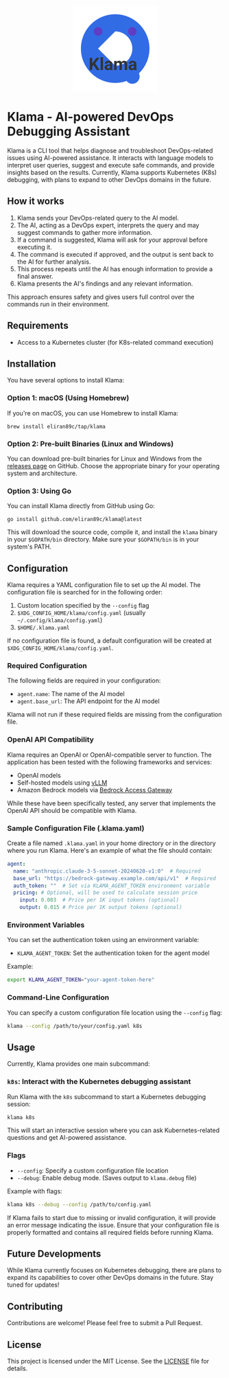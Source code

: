 <div align="center">
  <img src="images/logo.svg" alt="Klama Logo" width="200">
</div>

# Klama - AI-powered DevOps Debugging Assistant

Klama is a CLI tool that helps diagnose and troubleshoot DevOps-related issues using AI-powered assistance. It interacts with language models to interpret user queries, suggest and execute safe commands, and provide insights based on the results. Currently, Klama supports Kubernetes (K8s) debugging, with plans to expand to other DevOps domains in the future.

## How it works

1. Klama sends your DevOps-related query to the AI model.
2. The AI, acting as a DevOps expert, interprets the query and may suggest commands to gather more information.
3. If a command is suggested, Klama will ask for your approval before executing it.
4. The command is executed if approved, and the output is sent back to the AI for further analysis.
5. This process repeats until the AI has enough information to provide a final answer.
6. Klama presents the AI's findings and any relevant information.

This approach ensures safety and gives users full control over the commands run in their environment.

## Requirements
- Access to a Kubernetes cluster (for K8s-related command execution)

## Installation

You have several options to install Klama:

### Option 1: macOS (Using Homebrew)

If you're on macOS, you can use Homebrew to install Klama:

```
brew install eliran89c/tap/klama
```

### Option 2: Pre-built Binaries (Linux and Windows)

You can download pre-built binaries for Linux and Windows from the [releases page](https://github.com/eliran89c/klama/releases) on GitHub. Choose the appropriate binary for your operating system and architecture.

### Option 3: Using Go

You can install Klama directly from GitHub using Go:

```
go install github.com/eliran89c/klama@latest
```

This will download the source code, compile it, and install the `klama` binary in your `$GOPATH/bin` directory. Make sure your `$GOPATH/bin` is in your system's PATH.

## Configuration

Klama requires a YAML configuration file to set up the AI model. The configuration file is searched for in the following order:

1. Custom location specified by the `--config` flag
2. `$XDG_CONFIG_HOME/klama/config.yaml` (usually `~/.config/klama/config.yaml`)
3. `$HOME/.klama.yaml`

If no configuration file is found, a default configuration will be created at `$XDG_CONFIG_HOME/klama/config.yaml`.

### Required Configuration

The following fields are required in your configuration:

- `agent.name`: The name of the AI model
- `agent.base_url`: The API endpoint for the AI model

Klama will not run if these required fields are missing from the configuration file.

### OpenAI API Compatibility

Klama requires an OpenAI or OpenAI-compatible server to function. The application has been tested with the following frameworks and services:

- OpenAI models
- Self-hosted models using [vLLM](https://medium.com/@eliran89c/how-to-deploy-a-self-hosted-llm-on-eks-and-why-you-should-e9184e366e0a)
- Amazon Bedrock models via [Bedrock Access Gateway](https://github.com/aws-samples/bedrock-access-gateway)

While these have been specifically tested, any server that implements the OpenAI API should be compatible with Klama.

### Sample Configuration File (.klama.yaml)

Create a file named `.klama.yaml` in your home directory or in the directory where you run Klama. Here's an example of what the file should contain:

```yaml
agent:
  name: "anthropic.claude-3-5-sonnet-20240620-v1:0"  # Required
  base_url: "https://bedrock-gateway.example.com/api/v1"  # Required
  auth_token: ""  # Set via KLAMA_AGENT_TOKEN environment variable
  pricing: # Optional, will be used to calculate session price
    input: 0.003  # Price per 1K input tokens (optional)
    output: 0.015 # Price per 1K output tokens (optional)
```

### Environment Variables

You can set the authentication token using an environment variable:

- `KLAMA_AGENT_TOKEN`: Set the authentication token for the agent model

Example:
```sh
export KLAMA_AGENT_TOKEN="your-agent-token-here"
```

### Command-Line Configuration

You can specify a custom configuration file location using the `--config` flag:

```sh
klama --config /path/to/your/config.yaml k8s
```

## Usage

Currently, Klama provides one main subcommand:

### `k8s`: Interact with the Kubernetes debugging assistant

Run Klama with the `k8s` subcommand to start a Kubernetes debugging session:

```sh
klama k8s
```

This will start an interactive session where you can ask Kubernetes-related questions and get AI-powered assistance.

### Flags

- `--config`: Specify a custom configuration file location
- `--debug`: Enable debug mode. (Saves output to `klama.debug` file)

Example with flags:
```sh
klama k8s --debug --config /path/to/config.yaml
```

If Klama fails to start due to missing or invalid configuration, it will provide an error message indicating the issue. Ensure that your configuration file is properly formatted and contains all required fields before running Klama.

## Future Developments

While Klama currently focuses on Kubernetes debugging, there are plans to expand its capabilities to cover other DevOps domains in the future. Stay tuned for updates!

## Contributing

Contributions are welcome! Please feel free to submit a Pull Request.

## License

This project is licensed under the MIT License. See the [LICENSE](LICENSE) file for details.